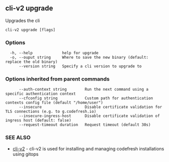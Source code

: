 ## cli-v2 upgrade

Upgrades the cli

```
cli-v2 upgrade [flags]
```

### Options

```
  -h, --help             help for upgrade
  -o, --ouput string     Where to save the new binary (default: replace the old binary)
      --version string   Specify a cli version to upgrade to
```

### Options inherited from parent commands

```
      --auth-context string        Run the next command using a specific authentication context
      --cfconfig string            Custom path for authentication contexts config file (default "/home/user")
      --insecure                   Disable certificate validation for TLS connections (e.g. to g.codefresh.io)
      --insecure-ingress-host      Disable certificate validation of ingress host (default: false)
      --request-timeout duration   Request timeout (default 30s)
```

### SEE ALSO

* [cli-v2](cli-v2.md)	 - cli-v2 is used for installing and managing codefresh installations using gitops

